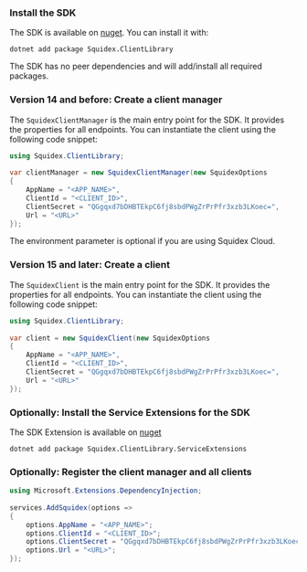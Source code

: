 ### Install the SDK

The SDK is available on [nuget](https://www.nuget.org/packages/Squidex.ClientLibrary/). You can install it with:

```
dotnet add package Squidex.ClientLibrary
```

The SDK has no peer dependencies and will add/install all required packages.

### Version 14 and before: Create a client manager

The `SquidexClientManager` is the main entry point for the SDK. It provides the properties for all endpoints. You can instantiate the client using the following code snippet:

```csharp
using Squidex.ClientLibrary;
 
var clientManager = new SquidexClientManager(new SquidexOptions
{
    AppName = "<APP_NAME>",
    ClientId = "<CLIENT_ID>",
    ClientSecret = "QGgqxd7bDHBTEkpC6fj8sbdPWgZrPrPfr3xzb3LKoec=",
    Url = "<URL>"
});
```

The environment parameter is optional if you are using Squidex Cloud.

### Version 15 and later: Create a client

The `SquidexClient` is the main entry point for the SDK. It provides the properties for all endpoints. You can instantiate the client using the following code snippet:

```csharp
using Squidex.ClientLibrary;
 
var client = new SquidexClient(new SquidexOptions
{
    AppName = "<APP_NAME>",
    ClientId = "<CLIENT_ID>",
    ClientSecret = "QGgqxd7bDHBTEkpC6fj8sbdPWgZrPrPfr3xzb3LKoec=",
    Url = "<URL>"
});
```

### Optionally: Install the Service Extensions for the SDK

The SDK Extension is available on [nuget](https://www.nuget.org/packages/Squidex.ClientLibrary.ServiceExtensions/)

```
dotnet add package Squidex.ClientLibrary.ServiceExtensions
```

### Optionally: Register the client manager and all clients

```csharp
using Microsoft.Extensions.DependencyInjection;
 
services.AddSquidex(options =>
{
    options.AppName = "<APP_NAME>";
    options.ClientId = "<CLIENT_ID>";
    options.ClientSecret = "QGgqxd7bDHBTEkpC6fj8sbdPWgZrPrPfr3xzb3LKoec=";
    options.Url = "<URL>";
});
```